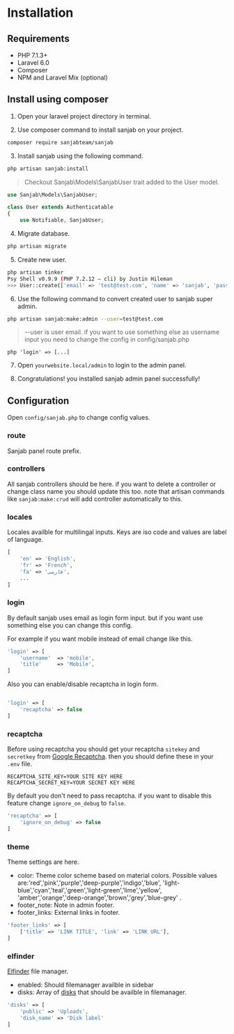 # Installation

## Requirements
* PHP 7.1.3+
* Laravel 6.0
* Composer
* NPM and Laravel Mix (optional)

## Install using composer

1. Open your laravel project directory in terminal.


2. Use composer command to install sanjab on your project.
```bash
composer require sanjabteam/sanjab
```


3. Install sanjab using the following command.

```bash
php artisan sanjab:install
```

> Checkout Sanjab\Models\SanjabUser trait added to the User model.

```php
use Sanjab\Models\SanjabUser;

class User extends Authenticatable
{
    use Notifiable, SanjabUser;
```


4. Migrate database.

```bash
php artisan migrate
```


5. Create new user.

```bash
php artisan tinker
Psy Shell v0.9.9 (PHP 7.2.12 — cli) by Justin Hileman
>>> User::create(['email' => 'test@test.com', 'name' => 'sanjab', 'password' => bcrypt("123456")])
```


6. Use the following command to convert created user to sanjab super admin.

```bash
php artisan sanjab:make:admin --user=test@test.com
```
> --user is user email. if you want to use something else as username input you need to change the config in config/sanjab.php

```php 'login' => [...]```


7. Open `yourwebsite.local/admin` to login to the admin panel.


8. Congratulations! you installed sanjab admin panel successfully!

## Configuration

Open `config/sanjab.php` to change config values.

### route
Sanjab panel route prefix.

### controllers
All sanjab controllers should be here.
if you want to delete a controller or change class name you should update this too.
note that artisan commands like `sanjab:make:crud` will add controller automatically to this.

### locales
Locales availble for multilingal inputs.
Keys are iso code and values are label of language.
```php
[
    'en' => 'English',
    'fr' => 'French',
    'fa' => 'فارسی',
    ...
]
```

### login
By default sanjab uses email as login form input. but if you want use something else you can change this config.

For example if you want mobile instead of email change like this.

```php
'login' => [
    'username'  => 'mobile',
    'title'     => 'Mobile',
]
```

Also you can enable/disable recaptcha in login form.
```php

'login' => [
    'recaptcha' => false
]
```

### recaptcha
Before using recaptcha you should get your recaptcha `sitekey` and `secretkey` from [Google Recaptcha](https://www.google.com/recaptcha).
then you should define these in your `.env` file.
```env
RECAPTCHA_SITE_KEY=YOUR SITE KEY HERE
RECAPTCHA_SECRET_KEY=YOUR SECRET KEY HERE
```

By default you don't need to pass recaptcha. if you want to disable this feature change `ignore_on_debug` to `false`.
```php
'recaptcha' => [
    'ignore_on_debug' => false
]
```

### theme
Theme settings are here.
* color: Theme color scheme based on material colors.
Possible values are:'red','pink','purple','deep-purple','indigo','blue', 'light-blue','cyan','teal','green','light-green','lime','yellow', 'amber','orange','deep-orange','brown','grey','blue-grey'
.
* footer_note: Note in admin footer.
* footer_links: External links in footer.
```php
'footer_links' => [
    ['title' => 'LINK TITLE', 'link' => 'LINK URL'],
]
```

### elfinder
[Elfinder](https://github.com/Studio-42/elFinder) file manager.

* enabled: Should filemanager availble in sidebar
* disks: Array of [disks](https://laravel.com/docs/filesystem) that should be availble in filemanager.
```php
'disks' => [
    'public' => 'Uploads',
    'disk_name' => 'Disk label'
]
```
